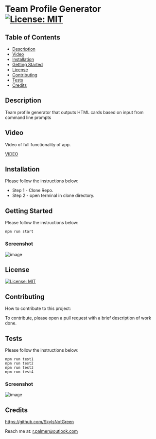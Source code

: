 # Team Profile Generator [![License: MIT](https://img.shields.io/badge/MIT-License-green)](https://opensource.org/licenses/MIT)

## Table of Contents
* [Description](#description)
* [Video](#video)
* [Installation](#installation)
* [Getting Started](#getting-started)
* [License](#license)
* [Contributing](#contributing)
* [Tests](#tests)
* [Credits](#credits)

    
## Description

Team profile generator that outputs HTML cards based on input from command line prompts

## Video

Video of full functionality of app.

[VIDEO](https://drive.google.com/file/d/13B78M_TOpovH0MRVyXV_nuBR7i2ZH3jN/view)

## Installation

Please follow the instructions below:

* Step 1 - Clone Repo. 
* Step 2 - open terminal in clone directory.

## Getting Started

Please follow the instructions below:
``` 
npm run start
```
### Screenshot
![image](https://user-images.githubusercontent.com/60657981/174501936-03f3039f-b49a-47da-8374-6ac4c7b0ba07.png)


## License
[![License: MIT](https://img.shields.io/badge/MIT-License-green)](https://opensource.org/licenses/MIT)

## Contributing

How to contribute to this project:

To contribute, please open a pull request with a brief description of work done.

## Tests

Please follow the instructions below:
``` 
npm run test1
npm run test2
npm run test3
npm run test4
```
### Screenshot
![image](https://user-images.githubusercontent.com/60657981/174502022-414570b3-e00f-4bd4-901f-43c4e4b9d8da.png)


## Credits

https://github.com/SkyIsNotGreen
  
Reach me at: r.palmer@outlook.com
